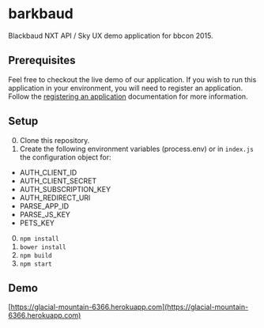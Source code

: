 # barkbaud
Blackbaud NXT API / Sky UX demo application for bbcon 2015.

## Prerequisites

Feel free to checkout the live demo of our application.  If you wish to run this application in your environment, you will need to register an application.  Follow the [registering an application](https://developer.nxt.blackbaud-dev.com/apps) documentation for more information.

## Setup

0. Clone this repository.
0. Create the following environment variables (process.env) or in `index.js` the configuration object for:
  - AUTH_CLIENT_ID
  - AUTH_CLIENT_SECRET
  - AUTH_SUBSCRIPTION_KEY
  - AUTH_REDIRECT_URI
  - PARSE_APP_ID
  - PARSE_JS_KEY
  - PETS_KEY
0. `npm install`
0. `bower install`
0. `npm build`
0. `npm start`

## Demo

[https://glacial-mountain-6366.herokuapp.com](https://glacial-mountain-6366.herokuapp.com)
